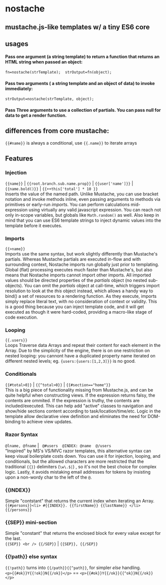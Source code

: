 # nostache
## mustache.js-like templates w/ a tiny ES6 core

## usages
#### Pass one argument (a string template) to return a function that returns an HTML string when passed an object: <br />
`fn=nostache(strTemplate); 
strOutput=fn(object);`

#### Pass two arguments ( a string template and an object of data) to invoke immediately:<br />
`strOutput=nostache(strTemplate, object);`


#### Pass Three arguments to use a collection of partials. You can pass null for data to get a render function.

## differences from core mustache:
 `{{#name}}` is always a conditional, use `{{.name}}` to iterate arrays


## Features

### Injection
`{{name}}` | `{{root.branch.sub.name.prop}}` | `{{user['name']}}` | `{{name.bold()}}` | `{{++this['total'] * 10 }}` <br />
Inserts the value of the named path. Unlike Mustache, you can use bracket notation and invoke methods inline, even passing arguments to methods via primitives or early-run _imports_. You can perform calculations mid-expression using virtually any valid javascript expression. You can reach not only in-scope variables, but globals like `Math.random()` as well. Also keep in mind that you can use ES6 template strings to inject dynamic values into the template before it executes.

### Imports
`{{>name}}` <br />
Imports use the same syntax, but work slightly differently than Mustache's partials. Whereas Mustache partials are executed in-flow and with surrounding context, Nostache imports run globally just prior to templating. Global (flat) processing executes much faster than Mustache's, but also means that Nostache imports cannot import other imports. All imported values should be directed properties of the _partials_ object (no nested sub-objects). You can omit the _partials_ object at call-time, which triggers import resolution to look at the _this_ object instead, which allows a handy way to bind() a set of resources to a rendering function. As they execute, imports simply replace literal text, with no consideration of context or validity. This is a good thing because you can inject template code, and it will get executed as though it were hard-coded, providing a macro-like stage of code execution.


### Looping
`{{.users}}` <br />
Loops Traverse data Arrays and repeat their content for each element in the Array.
Due to the simplicity of the engine, there is on one restriction on nested looping: you cannont have a duplicated property name iterated on different nested levels; eg. `{users:{users:[1,2,3]}}` is no good.


### Conditionals
`{{#total>0}}` | `{{^total>0}}` | `{{#section=="home"}}` <br />
This is a big piece of functionality missing from Mustache.js, and can be quite helpful when constructing views. If the expression returns falsy, the contents are ommited. If the expression is truthy, the contents are included/executed. This can help add "active" classes to navigation and show/hide sections content according to task/location/time/etc. Logic in the template allow declarative view definition and eliminates the need for DOM-binding to achieve view updates.


### Razor Syntax
`@lname, @fname` | ` @#users  @INDEX: @name  @/users` <br />
"Inspired" by MS's VS/MVC razor templates, this alternative syntax can keep visual boilerplate costs down. You can use it for injection, looping, and conditionals, but the allowed characters are more restricted that the traditional `{{}}` delimiters (`\w\.$|`) , so it's not the best choice for complex logic. Lastly, it avoids mistaking email addresses for tokens by insisting upon a non-wordy char to the left of the `@`.


### {{INDEX}}
  Simple "contstant" that returns the current index when iterating an Array.  <br />
    `{{#persons}}<li> #{{INDEX}}. {{firstName}} {{lastName}} </li> {{/persons}}`


### {{SEP}} mini-section
   Simple "constant" that returns the enclosed block for every value except for the last. <br />
    `{{SEP}} <br /> {{/SEP}}` |  `{{SEP}}, {{/SEP}}`


### {{!path}} else syntax
  `{{!path}}` turns into `{{/path}}{{^path}}`, for simpler _else_ handling. <br />
    `<p>{{#ok}}Y{{!ok}}N{{/ok}}</p>` == `<p>{{#ok}}Y{{/ok}}{{^ok}}N{{/ok}}</p>`
    








